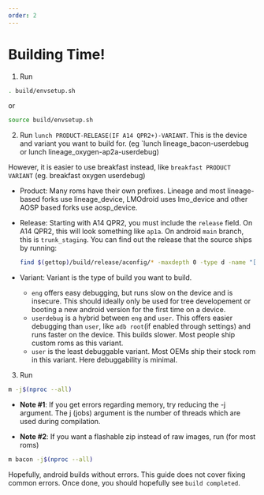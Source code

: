 ```yaml
---
order: 2
---
```


# Building Time!

1. Run
```bash
. build/envsetup.sh
```
or
```bash
source build/envsetup.sh
```

2. Run `lunch PRODUCT-RELEASE(IF A14 QPR2+)-VARIANT`. This is the device and variant you want to build for. 
(eg `lunch lineage_bacon-userdebug or lunch lineage_oxygen-ap2a-userdebug)

However, it is easier to use breakfast instead, like `breakfast PRODUCT VARIANT` 
(eg. breakfast oxygen userdebug)

- Product: Many roms have their own prefixes. Lineage and most lineage-based forks use lineage_device, LMOdroid uses lmo_device and other AOSP based forks use aosp_device.

- Release: Starting with A14 QPR2, you must include the `release` field. On A14 QPR2, this will look something like `ap1a`. On android `main` branch, this is `trunk_staging`.
   You can find out the release that the source ships by running:
   ```bash
   find $(gettop)/build/release/aconfig/* -maxdepth 0 -type d -name "[a-z][a-z][0-9][a-z]" -printf '%f\n' | tail -n1
   ```

- Variant: Variant is the type of build you want to build.
    - `eng` offers easy debugging, but runs slow on the device and is insecure. This should ideally only be used for tree developement or booting a new android version for the first time on a device.
    - `userdebug` is a hybrid between `eng` and `user`. This offers easier debugging than `user`, like `adb root`(if enabled through settings) and runs faster on the device. This builds slower. Most people ship custom roms as this variant.
    - `user` is the least debuggable variant. Most OEMs ship their stock rom in this variant. Here debuggability is minimal.

3. Run
```bash
m -j$(nproc --all)
```
- **Note #1**: If you get errors regarding memory, try reducing the -j argument. The j (jobs) argument is the number of threads which are used during compilation.

- **Note #2**: If you want a flashable zip instead of raw images, run (for most roms)
```bash
m bacon -j$(nproc --all)
```

Hopefully, android builds without errors. This guide does not cover fixing common errors. Once done, you should hopefully see `build completed`.
